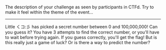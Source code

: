 The description of your challenge as seen by participants in CTFd. Try to make it feel within the theme
of the event...

---

Little くコ:彡 has picked a secret number between 0 and 100,000,000! Can you guess it?
You have 3 attempts to find the correct number, or you'll have to wait before trying again. If you guess correctly, you'll get the flag!
But is this really just a game of luck? Or is there a way to predict the number?
